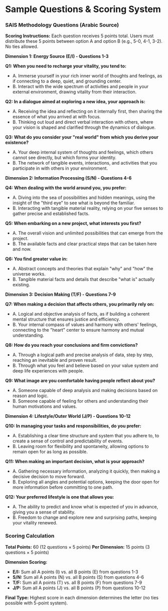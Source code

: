 # Sample Questions & Scoring System

### SAIS Methodology Questions (Arabic Source)

**Scoring Instructions:** Each question receives 5 points total. Users must distribute these 5 points between option A and option B (e.g., 5-0, 4-1, 3-2). No ties allowed.

**Dimension 1: Energy Source (E/I) - Questions 1-3**

**Q1: When you need to recharge your vitality, you tend to:**
- A. Immerse yourself in your rich inner world of thoughts and feelings, as if connecting to a deep, quiet, and grounding center.
- B. Interact with the wide spectrum of activities and people in your external environment, drawing vitality from their interaction.

**Q2: In a dialogue aimed at exploring a new idea, your approach is:**
- A. Receiving the idea and reflecting on it internally first, then sharing the essence of what you arrived at with focus.
- B. Thinking out loud and direct verbal interaction with others, where your vision is shaped and clarified through the dynamics of dialogue.

**Q3: What do you consider your "real world" from which you derive your existence?**
- A. Your deep internal system of thoughts and feelings, which others cannot see directly, but which forms your identity.
- B. The network of tangible events, interactions, and activities that you participate in with others in your environment.

**Dimension 2: Information Processing (S/N) - Questions 4-6**

**Q4: When dealing with the world around you, you prefer:**
- A. Diving into the sea of possibilities and hidden meanings, using the insight of the "third eye" to see what is beyond the familiar.
- B. Interacting with tangible material reality, relying on your five senses to gather precise and established facts.

**Q5: When embarking on a new project, what interests you first?**
- A. The overall vision and unlimited possibilities that can emerge from the project.
- B. The available facts and clear practical steps that can be taken here and now.

**Q6: You find greater value in:**
- A. Abstract concepts and theories that explain "why" and "how" the universe works.
- B. Tangible material facts and details that describe "what is" actually existing.

**Dimension 3: Decision Making (T/F) - Questions 7-9**

**Q7: When making a decision that affects others, you primarily rely on:**
- A. Logical and objective analysis of facts, as if building a coherent mental structure that ensures justice and efficiency.
- B. Your internal compass of values and harmony with others' feelings, connecting to the "heart" center to ensure harmony and mutual understanding.

**Q8: How do you reach your conclusions and firm convictions?**
- A. Through a logical path and precise analysis of data, step by step, reaching an inevitable and proven result.
- B. Through what you feel and believe based on your value system and deep life experiences with people.

**Q9: What image are you comfortable having people reflect about you?**
- A. Someone capable of deep analysis and making decisions based on reason and logic.
- B. Someone capable of feeling for others and understanding their human motivations and values.

**Dimension 4: Lifestyle/Outer World (J/P) - Questions 10-12**

**Q10: In managing your tasks and responsibilities, do you prefer:**
- A. Establishing a clear time structure and system that you adhere to, to create a sense of control and predictability of events.
- B. Leaving room for flexibility and spontaneity, allowing options to remain open for as long as possible.

**Q11: When making an important decision, what is your approach?**
- A. Gathering necessary information, analyzing it quickly, then making a decisive decision to move forward.
- B. Exploring all angles and potential options, keeping the door open for more information before committing to one path.

**Q12: Your preferred lifestyle is one that allows you:**
- A. The ability to predict and know what is expected of you in advance, giving you a sense of stability.
- B. Freedom to change and explore new and surprising paths, keeping your vitality renewed.

### Scoring Calculation

**Total Points:** 60 (12 questions × 5 points)
**Per Dimension:** 15 points (3 questions × 5 points)

**Dimension Scoring:**
- **E/I:** Sum all A points (I) vs. all B points (E) from questions 1-3
- **S/N:** Sum all A points (N) vs. all B points (S) from questions 4-6  
- **T/F:** Sum all A points (T) vs. all B points (F) from questions 7-9
- **J/P:** Sum all A points (J) vs. all B points (P) from questions 10-12

**Final Type:** Highest score in each dimension determines the letter (no ties possible with 5-point system).
